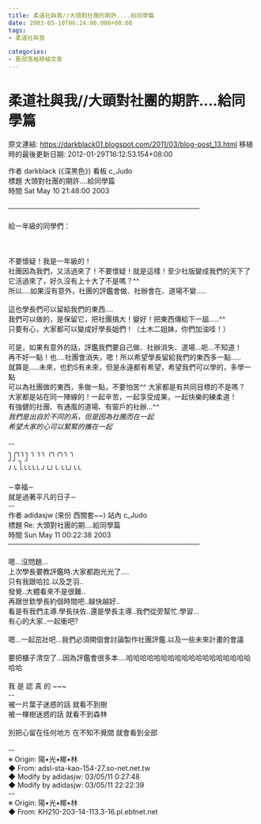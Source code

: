 ```yaml
---
title: 柔道社與我//大頭對社團的期許....給同學篇
date: 2003-05-10T06:24:00.000+08:00
tags: 
- 柔道社與我

categories:
- 舊部落格移植文章
---
```


# 柔道社與我//大頭對社團的期許....給同學篇

原文連結: https://darkblack01.blogspot.com/2011/03/blog-post_13.html
移植時的最後更新日期: 2012-01-29T16:12:53.154+08:00

作者 darkblack (《深黑色》) 看板 c_Judo<br />標題 大頭對社團的期許....給同學篇<br />時間 Sat May 10 21:48:00 2003<br /><br /><a name='more'></a>───────────────────────────────────────<br /><br />給一年級的同學們：<br /><br /><br /><br />不要懷疑！我是一年級的！<br />社團因為我們，又活過來了！不要懷疑！就是這樣！至少社版變成我們的天下了<br />它活過來了，好久沒有上十大了不是嗎？^^<br />所以....如果沒有意外，社團的評鑑會做、社辦會在、道場不變.....<br /><br />這也學長們可以留給我們的東西....<br />我們可以做的，是保留它，把社團搞大！變好！把東西傳給下一屆.....^^<br />只要有心，大家都可以變成好學長姐們！（土木二姐妹，你們加油哇！）<br /><br />可是，如果有意外的話，評鑑我們要自己做、社辦消失、道場...呃...不知道！<br />再不好一點！也....社團會消失，嗯！所以希望學長留給我們的東西多一點.....<br />就算是.....未來，也釣S有未來，但是永遠都有希望，希望我們可以學的，多學一點<br />可以為社團做的東西，多做一點，不要怕苦^^ 大家都是有共同目標的不是嗎？<br />大家都是站在同一陣線的！一起辛苦，一起享受成果，一起快樂的練柔道！<br />有強健的社團、有通風的道場、有窗戶的社辦...^^<br />*我們是出自於不同的系，但是因為社團而在一起<br />希望大家的心可以緊緊的攜在一起*<br /><br />--<br />╮╭╮╮╮ ╮ ╮╮ ╭╮╭╮╮ ╮<br />╯╯ ╮ ╯<br />╯╰ ╰╰╰╰╰ ╯╰╯╰ ╰╰╯╰╰<br /><br />∼幸福∼<br />就是過著平凡的日子∼<br />--<br />作者 adidasjw (來份 西關套~~) 站內 c_Judo<br />標題 Re: 大頭對社團的期....給同學篇<br />時間 Sun May 11 00:22:38 2003<br />───────────────────────────────────────<br /><br />嗯...沒問題...<br />上次學長要教評鑑時.大家都跑光光了....<br />只有我跟哈拉.以及芝羽..<br />發覺..大體看來不是很難..<br />再跟世欽學長約個時間吧..越快越好..<br />看是有我們主導.學長扶佐..還是學長主導..我們從旁幫忙.學習...<br />有心的大家..一起衝吧?<br /><br />嗯...一起茁壯吧...我們必須開個會討論製作社團評鑑.以及一些未來計畫的會議<br /><br />要把櫃子清空了...因為評鑑會很多本....哈哈哈哈哈哈哈哈哈哈哈哈哈哈哈哈哈哈哈哈<br /><br />我 是 認 真 的 ~~~<br />--<br />被一片葉子迷惑的話 就看不到樹<br />被一棵樹迷惑的話 就看不到森林<br /><br />別把心留在任何地方 在不知不覺間 就會看到全部<br /><br />--<br />※ Origin: 陽•光•椰•林<br />◆ From: adsl-sta-kao-154-27.so-net.net.tw<br />◆ Modify by adidasjw: 03/05/11 0:27:48<br />◆ Modify by adidasjw: 03/05/11 22:22:39<br />--<br />※ Origin: 陽•光•椰•林<br />◆ From: KH210-203-14-113.3-16.pl.ebtnet.net
